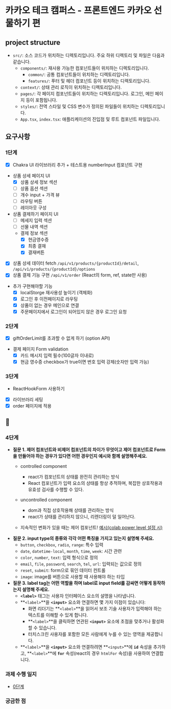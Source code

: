 # 카카오 테크 캠퍼스 - 프론트엔드 카카오 선물하기 편

## project structure

- `src/`: 소스 코드가 위치하는 디렉토리입니다. 주요 하위 디렉토리 및 파일은 다음과 같습니다.
  - `components/`: 재사용 가능한 컴포넌트들이 위치하는 디렉토리입니다.
    - `common/`: 공통 컴포넌트들이 위치하는 디렉토리입니다.
    - `features/`: 푸터 및 헤더 컴포넌트 등이 위치하는 디렉토리입니다.
  - `context/`: 상태 관리 로직이 위치하는 디렉토리입니다.
  - `pages/`: 각 페이지 컴포넌트들이 위치하는 디렉토리입니다. 로그인, 메인 페이지 등이 포함됩니다.
  - `styles/`: 전역 스타일 및 CSS 변수가 정의된 파일들이 위치하는 디렉토리입니다.
  - `App.tsx`, `index.tsx`: 애플리케이션의 진입점 및 루트 컴포넌트 파일입니다.

## 요구사항

### 1단계

- [x] Chakra UI 라이브러리 추가 + 테스트용 numberInput 컴포넌트 구현
- 상품 상세 페이지 UI
  - [x] 상품 상세 정보 섹션
  - [ ] 상품 옵션 섹션
  - [ ] 개수 input + 가격 뷰
  - [ ] 라우팅 버튼
  - [ ] 레이아웃 구성
- 상품 결제하기 페이지 UI
  - [ ] 메세지 입력 섹션
  - [ ] 선물 내역 섹션
  - 결제 정보 섹션
    - [x] 현금영수증
    - [x] 최종 결재
    - [x] 결재버튼
- [x] 상품 상세 데이터 fetch `/api/v1/products/{productId}/detail`, `/api/v1/products/{productId}/options`
- [x] 상품 결제 기능 구현 `/api/v1/order` (React의 form, ref, state만 사용)
- 추가 구현해야할 기능
  - [x] localStorge 재사용성 높이기 (객체화)
  - [x] 로그인 후 이전페이지로 라우팅
  - [x] 상품이 없는 경우 메인으로 연결
  - [x] 주문페이지에서 로그인이 되어있지 않은 경우 로그인 요청

### 2단계

- [x]  giftOrderLimit를 초과할 수 없게 하기 (option API)
- 결제 페이지 Form validation
  - [x]  카드 메시지 입력 필수(100글자 이내로)
  - [x]  현금 영수증 checkbox가 true이면 번호 입력 강제(숫자만 입력 가능)

### 3단계

- ReactHookForm 사용하기
- [x] 라이브러리 세팅
- [x] order 페이지에 적용

## 🎸

### 4단계

- **질문 1. 제어 컴포넌트와 비제어 컴포넌트의 차이가 무엇이고 제어 컴포넌트로 Form을 만들어야 하는 경우가 있다면 어떤 경우인지 예시와 함께 설명해주세요.**
  - controlled component
    - react가 컴포넌트의 상태를 완전히 관리하는 방식
    - React 컴포넌트가 입력 요소의 상태를 항상 추적하며, 복잡한 상호작용과 유효성 검사를 수행할 수 있다.
  - uncontrolled component
    - dom과 직접 상호작용해 상태를 관리하는 방식
    - react가 상태를 관리하지 않으니, 리렌더링이 덜 일어난다.
  
  - 지속적인 변화가 있을 때는 제어 컴포넌트! [예시(colab power level 설정 시)](https://x.com/i/status/1112708634905964545)
- **질문 2. input type의 종류와 각각 어떤 특징을 가지고 있는지 설명해 주세요.**
  - `button`, `checkbox`, `radio`, `range`: 특수 입력
  - `date`, `datetime-local`, `month`, `time`, `week`: 시간 관련
  - `color`, `number`, `text`: 입력 형식으로 정의
  - `email`, `file`, `password`, `search`, `tel`, `url`: 입력되는 값으로 정의
  - `reset`, `submit`: form으로 묶인 데이터 컨트롤
  - `image`: image를 버튼으로 사용할 때 사용해야 하는 타입
- **질문 3. label tag는 어떤 역할을 하며 label로 input field를 감싸면 어떻게 동작하는지 설명해 주세요.**
  - **`<label>`** 태그는 사용자 인터페이스 요소의 설명을 나타냅니다.
  - **`<label>`**을 **`<input>`** 요소와 연결하면 몇 가지 이점이 있습니다:
    - 화면 리더기는 **`<label>`**을 읽어서 보조 기술 사용자가 입력해야 하는 텍스트를 이해할 수 있게 합니다.
    - **`<label>`**을 클릭하면 연관된 **`<input>`** 요소에 초점을 맞추거나 활성화할 수 있습니다.
    - 터치스크린 사용자를 포함한 모든 사람에게 누를 수 있는 영역을 제공합니다.
  - **`<label>`**을 **`<input>`** 요소와 연결하려면 **`<input>`**에 **`id`** 속성을 추가하고, **`<label>`**에 **`for`** 속성(react의 경우 `htmlFor` 속성)을 사용하여 연결합니다.

### 과제 수행 일지

- [0단계](https://www.notion.so/Day-17-36603129a52f4fa59bb99e0009819343?pvs=4#4db2c1d20c5d4b0a8f4722bdd044eb95)

### 궁금한 점
